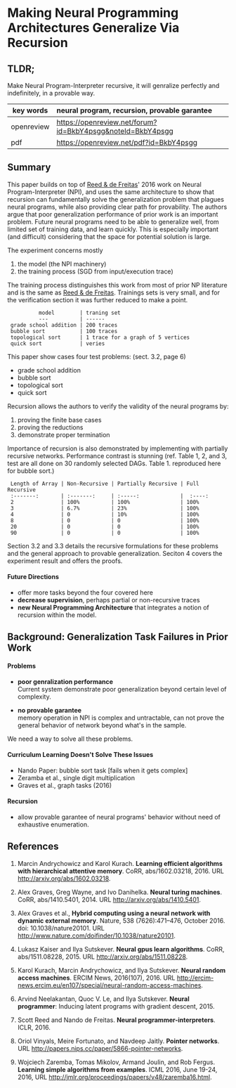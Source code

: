 # Making Neural Programming Architectures Generalize Via Recursion

## TLDR;

Make Neural Program-Interpreter recursive, it will genralize perfectly and 
indefinitely, in a provable way.

key words | neural program, recursion, provable garantee
---- |:---
openreview | https://openreview.net/forum?id=BkbY4psgg&noteId=BkbY4psgg
pdf | https://openreview.net/pdf?id=BkbY4psgg

## Summary 

This paper builds on top of [Reed & de Freitas]' 2016 work on Neural
Program-Interpreter (NPI), and uses the same architecture to show that recursion
can fundamentally solve the generalization problem that plagues neural programs,
while also providing clear path for provability. The authors argue that poor
generalization performance of prior work is an important problem. Future
neural programs need to be able to generalize well, from limited set of training
data, and learn quickly. This is especially important (and difficult)
considering that the space for potential solution is large.

[Reed & de Freitas]: https://arxiv.org/abs/1511.06279

The experiment concerns mostly
1. the model (the NPI machinery)
2. the training process (SGD from input/execution trace)

The training process distinguishes this work from most of prior NP literature
and is the same as [Reed & de Freitas]. Trainings sets is very small, and for
the verification section it was further reduced to make a point.

              model        | traning set     
              ---          | ------         
     grade school addition | 200 traces 
     bubble sort           | 100 traces 
     topological sort      | 1 trace for a graph of 5 vertices
     quick sort            | veries

This paper show cases four test problems: (sect. 3.2, page 6)
- grade school addition
- bubble sort
- topological sort
- quick sort

Recursion allows the authors to verify the validity of the neural programs by:
1. proving the finite base cases
2. proving the reductions
3. demonstrate proper termination

Importance of recursion is also demonstrated by implementing with partially
recursive networks. Performance contrast is stunning (ref. Table 1, 2, and 3, 
test are all done on 30 randomly selected DAGs. Table 1. reproduced here for 
bubble sort.)

     Length of Array | Non-Recursive | Partially Recursive | Full Recursive
     :-------:       | :-------:     | :-----:             |  :----:
     2               | 100%          | 100%                | 100% 
     3               | 6.7%          | 23%                 | 100% 
     4               | 0             | 10%                 | 100% 
     8               | 0             | 0                   | 100% 
     20              | 0             | 0                   | 100% 
     90              | 0             | 0                   | 100%


Section 3.2 and 3.3 details the recursive formulations for these problems and 
the general approach to provable generalization. Seciton 4 covers the experiment
result and offers the proofs.

#### Future Directions

- offer more tasks beyond the four covered here
- **decrease supervision**, perhaps partial or non-recursive traces
- **new Neural Programming Architecture** that integrates a notion of recursion
    within the model.


## Background: Generalization Task Failures in Prior Work

#### Problems


- **poor genralization performance**\
    Current system demonstrate poor generalization beyond certain level of 
    complexity.

- **no provable garantee**\
    memory operation in NPI is complex and untractable, can not prove the general 
    behavior of network beyond what's in the sample.

We need a way to solve all these problems.

#### Curriculum Learning Doesn't Solve These Issues

- Nando Paper: bubble sort task [fails when it gets complex]
- Zeramba et al., single digit multiplication
- Graves et al., graph tasks (2016)

#### Recursion

- allow provable garantee of neural programs' behavior without need of
exhaustive enumeration.


## References

1. Marcin Andrychowicz and Karol Kurach. **Learning efficient algorithms with 
hierarchical attentive memory**. CoRR, abs/1602.03218, 2016. 
URL http://arxiv.org/abs/1602.03218. 

2. Alex Graves, Greg Wayne, and Ivo Danihelka. **Neural turing machines**. 
CoRR, abs/1410.5401, 2014. URL http://arxiv.org/abs/1410.5401.

3. Alex Graves et al., **Hybrid computing using a neural network with dynamic 
external memory**. Nature, 538 (7626):471–476, October 2016. 
doi: 10.1038/nature20101. URL http://www.nature.com/doifinder/10.1038/nature20101.

4. Lukasz Kaiser and Ilya Sutskever. **Neural gpus learn algorithms**. 
CoRR, abs/1511.08228, 2015. URL http://arxiv.org/abs/1511.08228.

5. Karol Kurach, Marcin Andrychowicz, and Ilya Sutskever. 
**Neural random access machines**. ERCIM News, 2016(107), 2016. 
URL http://ercim-news.ercim.eu/en107/special/neural-random-access-machines.

6. Arvind Neelakantan, Quoc V. Le, and Ilya Sutskever. 
**Neural programmer**: Inducing latent programs with gradient descent, 2015.

7. Scott Reed and Nando de Freitas. **Neural programmer-interpreters**. 
ICLR, 2016.

8. Oriol Vinyals, Meire Fortunato, and Navdeep Jaitly. 
**Pointer networks**. URL http://papers.nips.cc/paper/5866-pointer-networks.

9. Wojciech Zaremba, Tomas Mikolov, Armand Joulin, and Rob Fergus. 
**Learning simple algorithms from examples**. ICML 2016, June 19-24, 2016,
URL http://jmlr.org/proceedings/papers/v48/zaremba16.html.